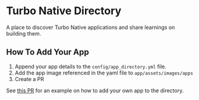 # Turbo Native Directory

A place to discover Turbo Native applications and share learnings on building them.

## How To Add Your App

1. Append your app details to the `config/app_directory.yml` file.
2. Add the app image referenced in the yaml file to `app/assets/images/apps`
3. Create a PR

See [this PR](https://github.com/robzolkos/turbonativedirectory/pull/79/files) for an example on how to add your own app to the directory.

